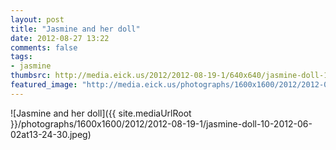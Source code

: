 ```yaml
---
layout: post
title: "Jasmine and her doll"
date: 2012-08-27 13:22
comments: false
tags: 
- jasmine
thumbsrc: http://media.eick.us/2012/2012-08-19-1/640x640/jasmine-doll-10-2012-06-02at13-24-30.jpeg 
featured_image: "http://media.eick.us/photographs/1600x1600/2012/2012-08-19-1/jasmine-doll-10-2012-06-02at13-24-30.jpeg"
---
```


![Jasmine and her doll]({{ site.mediaUrlRoot }}/photographs/1600x1600/2012/2012-08-19-1/jasmine-doll-10-2012-06-02at13-24-30.jpeg)


